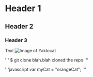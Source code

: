 # Header 1
## Header 2
### Header 3
Text
![Image of Yaktocat](https://octodex.github.com/images/yaktocat.png)

''' 
$ git clone blah.blah
cloned the repo
'''

'''javascript
var myCat = "orangeCat";
'''
